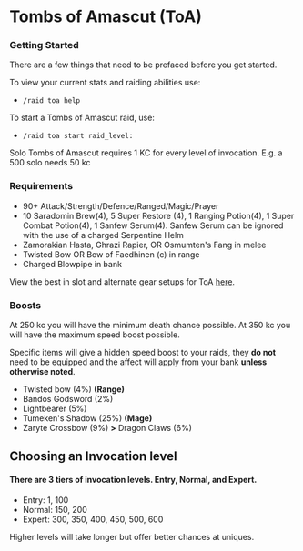 # Tombs of Amascut (ToA)

### Getting Started

There are a few things that need to be prefaced before you get started.

To view your current stats and raiding abilities use:

* `/raid toa help`

To start a Tombs of Amascut raid, use:

* `/raid toa start raid_level:`&#x20;

Solo Tombs of Amascut requires 1 KC for every level of invocation. E.g. a 500 solo needs 50 kc

### Requirements

* 90+ Attack/Strength/Defence/Ranged/Magic/Prayer
* 10 Saradomin Brew(4), 5 Super Restore (4), 1 Ranging Potion(4), 1 Super Combat Potion(4), 1 Sanfew Serum(4). Sanfew Serum can be ignored with the use of a charged Serpentine Helm
* Zamorakian Hasta, Ghrazi Rapier, OR Osmumten's Fang in melee
* Twisted Bow OR Bow of Faedhinen (c) in range
* Charged Blowpipe in bank

View the best in slot and alternate gear setups for ToA [here](toa-gear-setups.md).

### Boosts

At 250 kc you will have the minimum death chance possible. At 350 kc you will have the maximum speed boost possible.&#x20;

Specific items will give a hidden speed boost to your raids, they **do not** need to be equipped and the affect will apply from your bank **unless otherwise noted**.

* Twisted bow (4%) **(Range)**
* Bandos Godsword (2%)
* Lightbearer (5%)
* Tumeken's Shadow (25%) **(Mage)**
* Zaryte Crossbow (9%) **>** Dragon Claws (6%)

## Choosing an Invocation level

#### There are 3 tiers of invocation levels. Entry, Normal, and Expert.

* Entry: 1, 100
* Normal: 150, 200
* Expert: 300, 350, 400, 450, 500, 600

Higher levels will take longer but offer better chances at uniques.&#x20;


